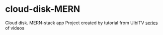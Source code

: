 # cloud-disk-MERN
Cloud disk. MERN-stack app
Project created by tutorial from UlbiTV [series](https://www.youtube.com/watch?v=6dJV7VQ_pr8&list=PL6DxKON1uLOGd4E6kG6d5K-tsTFj-Deln&ab_channel=UlbiTV) of videos
